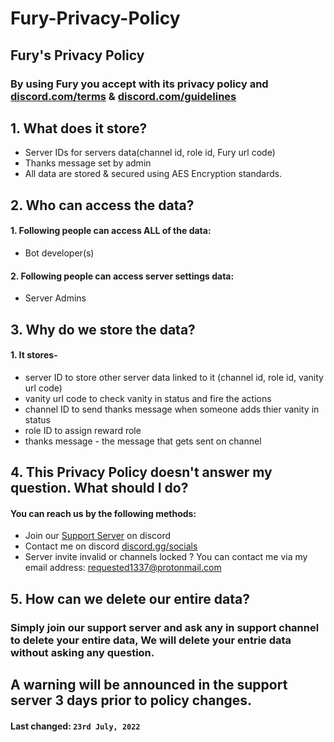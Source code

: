 # Fury-Privacy-Policy

## **Fury's Privacy Policy**
### By using Fury you accept with its privacy policy and [discord.com/terms](https://discord.com/terms) & [discord.com/guidelines](https://discord.com/guidelines)

## 1. What does it store?

 - Server IDs for servers data(channel id, role id, Fury url code)
 - Thanks message set by admin
 - All data are stored & secured using AES Encryption standards.

## 2. Who can access the data?

 #### 1. Following people can access ALL of the data:
 -  Bot developer(s)

#### 2. Following people can access server settings data:
- Server Admins

## 3. Why do we store the data?

#### 1. It stores-
- server ID to store other server data linked to it (channel id, role id, vanity url code)
- vanity url code to check vanity in status and fire the actions
- channel ID to send thanks message when someone adds thier vanity in status 
- role ID to assign reward role 
- thanks message - the message that gets sent on channel


## 4. This Privacy Policy doesn't answer my question. What should I do?

#### You can reach us by the following methods:
- Join our [Support Server](https://discord.gg/DgqWvb2zd2) on discord
- Contact me on discord [discord.gg/socials](https://discord.gg/DgqWvb2zd2)
- Server invite invalid or channels locked ? You can contact me via my email address: requested1337@protonmail.com

## 5. How can we delete our entire data?

### Simply join our support server and ask any in support channel to delete your entire data, We will delete your entrie data without asking any question.


## A warning will be announced in the support server 3 days prior to policy changes.
#### **Last changed:**  `23rd July, 2022`
